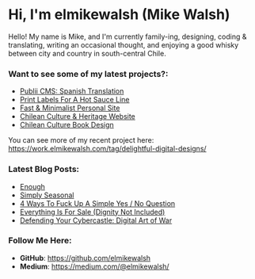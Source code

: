 # Hi, I'm elmikewalsh (Mike Walsh)




Hello! My name is Mike, and I'm currently family-ing, designing, coding & translating, writing an occasional thought, and enjoying a good whisky between city and country in south-central Chile.




### **Want to see some of my latest projects?:**
<!-- PORTFOLIO:START -->
- [Publii CMS: Spanish Translation](https://work.elmikewalsh.com/publii-cms-spanish-translation/)
- [Print Labels For A Hot Sauce Line](https://work.elmikewalsh.com/print-labels-for-a-hot-sauce-line/)
- [Fast &amp; Minimalist Personal Site](https://work.elmikewalsh.com/fast-and-minimalist-personal-site/)
- [Chilean Culture &amp; Heritage Website](https://work.elmikewalsh.com/chilean-culture-and-heritage-website/)
- [Chilean Culture Book Design](https://work.elmikewalsh.com/chilean-culture-book-design/)
<!-- PORTFOLIO:END -->


You can see more of my recent project here: https://work.elmikewalsh.com/tag/delightful-digital-designs/

### **Latest Blog Posts:**
<!-- BLOG-POST-LIST:START -->
- [Enough](https://www.elmikewalsh.com/enough/)
- [Simply Seasonal](https://www.elmikewalsh.com/simply-seasonal/)
- [4 Ways To Fuck Up A Simple Yes / No Question](https://www.elmikewalsh.com/4-ways-to-fuck-up-a-simple-yesno-question/)
- [Everything Is For Sale &lpar;Dignity Not Included&rpar;](https://www.elmikewalsh.com/everything-is-for-sale-dignity-not-included/)
- [Defending Your Cybercastle: Digital Art of War](https://www.elmikewalsh.com/defending-your-cybercastle-digital-art-of-war/)
<!-- BLOG-POST-LIST:END -->

### **Follow Me Here:**

- **GitHub**: https://github.com/elmikewalsh
- **Medium**: https://medium.com/@elmikewalsh/
